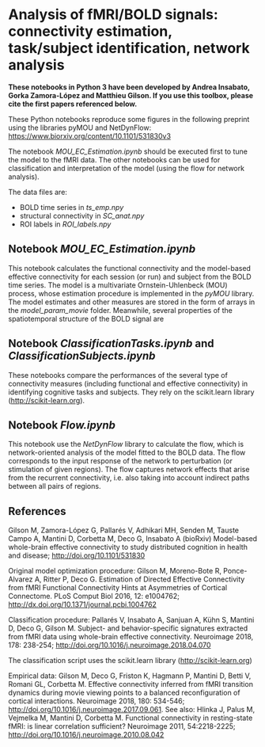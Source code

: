 # Analysis of fMRI/BOLD signals: connectivity estimation, task/subject identification, network analysis

**These notebooks in Python 3 have been developed by Andrea Insabato, Gorka Zamora-López and Matthieu Gilson. If you use this toolbox, please cite the first papers referenced below.**

These Python notebooks reproduce some figures in the following preprint using the libraries pyMOU and NetDynFlow: https://www.biorxiv.org/content/10.1101/531830v3

The notebook *MOU_EC_Estimation.ipynb* should be executed first to tune the model to the fMRI data. The other notebooks can be used for classification and interpretation of the model (using the flow for network analysis).

The data files are:
- BOLD time series in *ts_emp.npy*
- structural connectivity in *SC_anat.npy*
- ROI labels in *ROI_labels.npy*

## Notebook *MOU_EC_Estimation.ipynb*

This notebook calculates the functional connectivity and the model-based effective connectivity for each session (or run) and subject from the BOLD time series. The model is a multivariate Ornstein-Uhlenbeck (MOU) process, whose estimation procedure is implemented in the *pyMOU* library. The model estimates and other measures are stored in the form of arrays in the *model_param_movie* folder. Meanwhile, several properties of the spatiotemporal structure of the BOLD signal are 

## Notebook *ClassificationTasks.ipynb* and *ClassificationSubjects.ipynb*

These notebooks compare the performances of the several type of connectivity measures (including functional and effective connectivity) in identifying cognitive tasks and subjects. They rely on the scikit.learn library (http://scikit-learn.org).

## Notebook *Flow.ipynb*

This notebook use the *NetDynFlow* library to calculate the flow, which is network-oriented analysis of the model fitted to the BOLD data. The flow corresponds to the input response of the network to perturbation (or stimulation of given regions). The flow captures network effects that arise from the recurrent connectivity, i.e. also taking into account indirect paths between all pairs of regions.

## References

Gilson M, Zamora-López G, Pallarés V, Adhikari MH, Senden M, Tauste Campo A, Mantini D, Corbetta M, Deco G, Insabato A (bioRxiv) Model-based whole-brain effective connectivity to study distributed cognition in health and disease; http://doi.org/10.1101/531830

Original model optimization procedure: Gilson M, Moreno-Bote R, Ponce-Alvarez A, Ritter P, Deco G. Estimation of Directed Effective Connectivity from fMRI Functional Connectivity Hints at Asymmetries of Cortical Connectome. PLoS Comput Biol 2016, 12: e1004762; http://dx.doi.org/10.1371/journal.pcbi.1004762

Classification procedure: Pallarés V, Insabato A, Sanjuan A, Kühn S, Mantini D, Deco G, Gilson M. Subject- and behavior-specific signatures extracted from fMRI data using whole-brain effective connectivity. Neuroimage 2018, 178: 238-254; http://doi.org/10.1016/j.neuroimage.2018.04.070

The classification script uses the scikit.learn library (http://scikit-learn.org)

Empirical data: Gilson M, Deco G, Friston K, Hagmann P, Mantini D, Betti V, Romani GL, Corbetta M. Effective connectivity inferred from fMRI transition dynamics during movie viewing points to a balanced reconfiguration of cortical interactions. 
Neuroimage 2018, 180: 534-546; http://doi.org/10.1016/j.neuroimage.2017.09.061.
See also: Hlinka J, Palus M, Vejmelka M, Mantini D, Corbetta M. Functional connectivity in resting-state fMRI: is linear correlation sufficient? Neuroimage 2011, 54:2218-2225; http://doi.org/10.1016/j.neuroimage.2010.08.042
